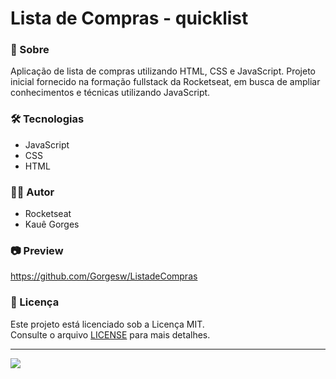 # Lista de Compras - quicklist

### 🚀 Sobre
  Aplicação de lista de compras utilizando HTML, CSS e JavaScript. Projeto inicial fornecido na formação fullstack da Rocketseat, em busca de ampliar conhecimentos e técnicas utilizando JavaScript.

### 🛠️ Tecnologias
- JavaScript
- CSS
- HTML

### 👨‍💻 Autor
- Rocketseat
- Kauê Gorges

### 📷 Preview
https://github.com/Gorgesw/ListadeCompras

### 📝 Licença

Este projeto está licenciado sob a Licença MIT.  
Consulte o arquivo [LICENSE](./LICENSE) para mais detalhes.

---

<img src='https://app.rocketseat.com.br/_next/image?url=%2Fassets%2Flogos%2Frocketseat-logo.svg&w=256&q=75'>
